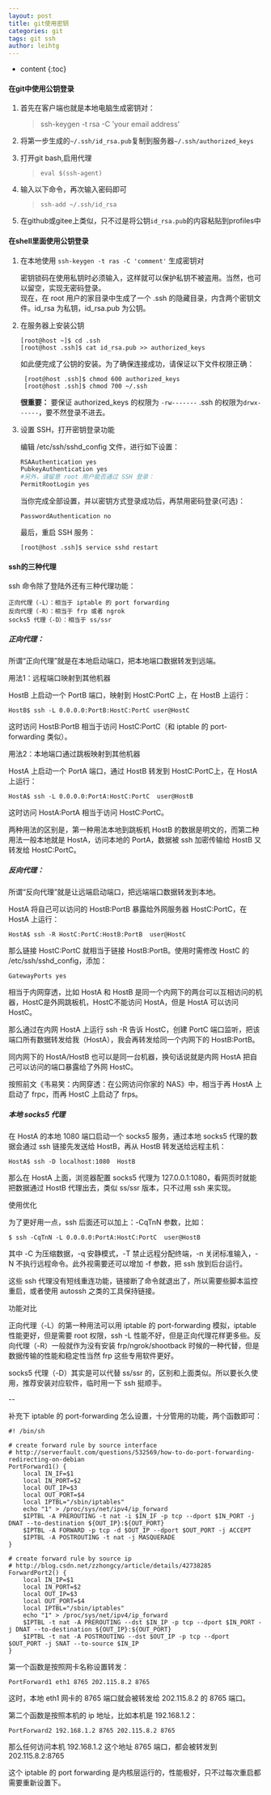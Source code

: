 ```yaml
---
layout: post
title: git使用密钥
categories: git
tags: git ssh
author: leihtg
---
```




* content
{:toc}



#### 在git中使用公钥登录

1. 首先在客户端也就是本地电脑生成密钥对：

   > ssh-keygen -t rsa -C 'your email address'

2. 将第一步生成的`~/.ssh/id_rsa.pub`复制到服务器`~/.ssh/authorized_keys`

3. 打开git bash,启用代理

   > `eval $(ssh-agent)`    

4. 输入以下命令，再次输入密码即可

   > ```
   > ssh-add ~/.ssh/id_rsa
   > ```

5. 在github或gitee上类似，只不过是将公钥`id_rsa.pub`的内容粘贴到profiles中



#### 在shell里面使用公钥登录

1. 在本地使用 `ssh-keygen -t ras -C 'comment'` 生成密钥对

   密钥锁码在使用私钥时必须输入，这样就可以保护私钥不被盗用。当然，也可以留空，实现无密码登录。  
   现在，在 root 用户的家目录中生成了一个 .ssh 的隐藏目录，内含两个密钥文件。id_rsa 为私钥，id_rsa.pub 为公钥。

2. 在服务器上安装公钥
    
    ```
    [root@host ~]$ cd .ssh
    [root@host .ssh]$ cat id_rsa.pub >> authorized_keys
   ```
   如此便完成了公钥的安装。为了确保连接成功，请保证以下文件权限正确：
   ```
    [root@host .ssh]$ chmod 600 authorized_keys
    [root@host .ssh]$ chmod 700 ~/.ssh
   ```
   **很重要：** 要保证 authorized_keys 的权限为 `-rw-------` 
   .ssh 的权限为`drwx------`，要不然登录不进去。
   
3. 设置 SSH，打开密钥登录功能

    编辑 /etc/ssh/sshd_config 文件，进行如下设置：
    ```bash
    RSAAuthentication yes
    PubkeyAuthentication yes
    #另外，请留意 root 用户能否通过 SSH 登录：
    PermitRootLogin yes
    ```   
    当你完成全部设置，并以密钥方式登录成功后，再禁用密码登录(可选)：
    ```
    PasswordAuthentication no
    ```
    最后，重启 SSH 服务：
    ```
    [root@host .ssh]$ service sshd restart
    ```
    
#### ssh的三种代理

ssh 命令除了登陆外还有三种代理功能：

    正向代理（-L）：相当于 iptable 的 port forwarding
    反向代理（-R）：相当于 frp 或者 ngrok
    socks5 代理（-D）：相当于 ss/ssr
    
##### 正向代理：

所谓“正向代理”就是在本地启动端口，把本地端口数据转发到远端。

用法1：远程端口映射到其他机器

HostB 上启动一个 PortB 端口，映射到 HostC:PortC 上，在 HostB 上运行：

    HostB$ ssh -L 0.0.0.0:PortB:HostC:PortC user@HostC

这时访问 HostB:PortB 相当于访问 HostC:PortC（和 iptable 的 port-forwarding 类似）。

用法2：本地端口通过跳板映射到其他机器

HostA 上启动一个 PortA 端口，通过 HostB 转发到 HostC:PortC上，在 HostA 上运行：

    HostA$ ssh -L 0.0.0.0:PortA:HostC:PortC  user@HostB

这时访问 HostA:PortA 相当于访问 HostC:PortC。

两种用法的区别是，第一种用法本地到跳板机 HostB 的数据是明文的，而第二种用法一般本地就是 HostA，访问本地的 PortA，数据被 ssh 加密传输给 HostB 又转发给 HostC:PortC。

##### 反向代理：

所谓“反向代理”就是让远端启动端口，把远端端口数据转发到本地。

HostA 将自己可以访问的 HostB:PortB 暴露给外网服务器 HostC:PortC，在 HostA 上运行：

    HostA$ ssh -R HostC:PortC:HostB:PortB  user@HostC

那么链接 HostC:PortC 就相当于链接 HostB:PortB。使用时需修改 HostC 的 /etc/ssh/sshd_config，添加：

    GatewayPorts yes

相当于内网穿透，比如 HostA 和 HostB 是同一个内网下的两台可以互相访问的机器，HostC是外网跳板机，HostC不能访问 HostA，但是 HostA 可以访问 HostC。

那么通过在内网 HostA 上运行 ssh -R 告诉 HostC，创建 PortC 端口监听，把该端口所有数据转发给我（HostA），我会再转发给同一个内网下的 HostB:PortB。

同内网下的 HostA/HostB 也可以是同一台机器，换句话说就是内网 HostA 把自己可以访问的端口暴露给了外网 HostC。

按照前文《韦易笑：内网穿透：在公网访问你家的 NAS》中，相当于再 HostA 上启动了 frpc，而再 HostC 上启动了 frps。



##### 本地 socks5 代理

在 HostA 的本地 1080 端口启动一个 socks5 服务，通过本地 socks5 代理的数据会通过 ssh 链接先发送给 HostB，再从 HostB 转发送给远程主机：

    HostA$ ssh -D localhost:1080  HostB

那么在 HostA 上面，浏览器配置 socks5 代理为 127.0.0.1:1080，看网页时就能把数据通过 HostB 代理出去，类似 ss/ssr 版本，只不过用 ssh 来实现。



使用优化

为了更好用一点，ssh 后面还可以加上：-CqTnN 参数，比如：

    $ ssh -CqTnN -L 0.0.0.0:PortA:HostC:PortC  user@HostB

其中 -C 为压缩数据，-q 安静模式，-T 禁止远程分配终端，-n 关闭标准输入，-N 不执行远程命令。此外视需要还可以增加 -f 参数，把 ssh 放到后台运行。

这些 ssh 代理没有短线重连功能，链接断了命令就退出了，所以需要些脚本监控重启，或者使用 autossh 之类的工具保持链接。

功能对比

正向代理（-L）的第一种用法可以用 iptable 的 port-forwarding 模拟，iptable 性能更好，但是需要 root 权限，ssh -L 性能不好，但是正向代理花样更多些。反向代理（-R）一般就作为没有安装 frp/ngrok/shootback 时候的一种代替，但是数据传输的性能和稳定性当然 frp 这些专用软件更好。

socks5 代理（-D）其实是可以代替 ss/ssr 的，区别和上面类似。所以要长久使用，推荐安装对应软件，临时用一下 ssh 挺顺手。



--

补充下 iptable 的 port-forwarding 怎么设置，十分管用的功能，两个函数即可：

    #! /bin/sh
    
    # create forward rule by source interface
    # http://serverfault.com/questions/532569/how-to-do-port-forwarding-redirecting-on-debian
    PortForward1() {
        local IN_IF=$1
        local IN_PORT=$2
        local OUT_IP=$3
        local OUT_PORT=$4
        local IPTBL="/sbin/iptables"
        echo "1" > /proc/sys/net/ipv4/ip_forward
        $IPTBL -A PREROUTING -t nat -i $IN_IF -p tcp --dport $IN_PORT -j DNAT --to-destination ${OUT_IP}:${OUT_PORT}
        $IPTBL -A FORWARD -p tcp -d $OUT_IP --dport $OUT_PORT -j ACCEPT
        $IPTBL -A POSTROUTING -t nat -j MASQUERADE
    }

    # create forward rule by source ip
    # http://blog.csdn.net/zzhongcy/article/details/42738285
    ForwardPort2() {
        local IN_IP=$1
        local IN_PORT=$2
        local OUT_IP=$3
        local OUT_PORT=$4
        local IPTBL="/sbin/iptables"
        echo "1" > /proc/sys/net/ipv4/ip_forward
        $IPTBL -t nat -A PREROUTING --dst $IN_IP -p tcp --dport $IN_PORT -j DNAT --to-destination ${OUT_IP}:${OUT_PORT}
        $IPTBL -t nat -A POSTROUTING --dst $OUT_IP -p tcp --dport $OUT_PORT -j SNAT --to-source $IN_IP
    }

第一个函数是按照网卡名称设置转发：

    PortForward1 eth1 8765 202.115.8.2 8765

这时，本地 eth1 网卡的 8765 端口就会被转发给 202.115.8.2 的 8765 端口。

第二个函数是按照本机的 ip 地址，比如本机是 192.168.1.2：

    PortForward2 192.168.1.2 8765 202.115.8.2 8765

那么任何访问本机 192.168.1.2 这个地址 8765 端口，都会被转发到 202.115.8.2:8765

这个 iptable 的 port forwarding 是内核层运行的，性能极好，只不过每次重启都需要重新设置下。
    